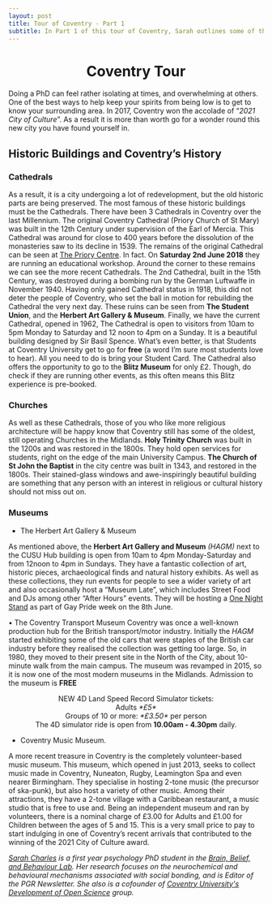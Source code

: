 ```yaml
---
layout: post
title: Tour of Coventry - Part 1
subtitle: In Part 1 of this tour of Coventry, Sarah outlines some of the best places to go to understand the History of Coventry.
---
```


<center> <h1> Coventry Tour </h1> </center>

Doing a PhD can feel rather isolating at times, and overwhelming at others. One of the best ways to help keep your spirits from being low is to get to know your surrounding area. In 2017, Coventry won the accolade of “*2021 City of Culture*”. As a result it is more than worth go for a wonder round this new city you have found yourself in.


## Historic Buildings and Coventry’s History

### Cathedrals

As a result, it is a city undergoing a lot of redevelopment, but the old historic parts are being preserved.
The most famous of these historic buildings must be the Cathedrals. There have been 3 Cathedrals in Coventry over the last Millennium. The original Coventry Cathedral (Priory Church of St Mary) was built in the 12th Century under supervision of the Earl of Mercia. This Cathedral was around for close to 400 years before the dissolution of the monasteries saw to its decline in 1539. The remains of the original Cathedral can be seen at [The Priory Centre](https://www.coventrypriory.co.uk/). In fact. On **Saturday 2nd June 2018** they are running an educational workshop.
Around the corner to these remains we can see the more recent Cathedrals. The 2nd Cathedral, built in the 15th Century, was destroyed during a bombing run by the German Luftwaffe in November 1940. Having only gained Cathedral status in 1918, this did not deter the people of Coventry, who set the ball in motion for rebuilding the Cathedral the very next day. These ruins can be seen from **The Student Union**, and the **Herbert Art Gallery & Museum**.
Finally, we have the current Cathedral, opened in 1962, The Cathedral is open to visitors from 10am to 5pm Monday to Saturday and 12 noon to 4pm on a Sunday. It is a beautiful building designed by Sir Basil Spence. What’s even better, is that Students at Coventry University get to go for **free** (a word I’m sure most students love to hear). All you need to do is bring your Student Card. The Cathedral also offers the opportunity to go to the **Blitz Museum** for only £2. Though, do check if they are running other events, as this often means this Blitz experience is pre-booked.

### Churches

As well as these Cathedrals, those of you who like more religious architecture will be happy know that Coventry still has some of the oldest, still operating Churches in the Midlands. **Holy Trinity Church** was built in the 1200s and was restored in the 1800s. They hold open services for students, right on the edge of the main University Campus.
**The Church of St John the Baptist** in the city centre was built in 1343, and restored in the 1800s. Their stained-glass windows and awe-inspiringly beautiful building are something that any person with an interest in religious or cultural history should not miss out on.

### Museums

*	The Herbert Art Gallery & Museum

As mentioned above, the **Herbert Art Gallery and Museum** *(HAGM)* next to the CUSU Hub building is open from 10am to 4pm Monday-Saturday and from 12noon to 4pm in Sundays. They have a fantastic collection of art, historic pieces, archaeological finds and natural history exhibits.  As well as these collections, they run events for people to see a wider variety of art and also occasionally host a “Museum Late”, which includes Street Food and DJs among other “After Hours” events. They will be hosting a [One Night Stand]( http://www.theherbert.org/whats_on/1288/a_one_night_stand_with_tricity_vogue) as part of Gay Pride week on the 8th June.

•	The Coventry Transport Museum
Coventry was once a well-known production hub for the British transport/motor industry. Initially the *HAGM* started exhibiting some of the old cars that were staples of the British car industry before they realised the collection was getting too large. So, in 1980, they moved to their present site in the North of the City, about 10-minute walk from the main campus. The museum was revamped in 2015, so it is now one of the most modern museums in the Midlands.
Admission to the museum is **FREE**

<center>
<p> NEW 4D Land Speed Record Simulator tickets:
<br> Adults <i>*£5*</i>
<br> Groups of 10 or more:  <i>*£3.50* </i> per person
<br> The 4D simulator ride is open from <b>10.00am - 4.30pm</b> daily.
</p>
</center>

*	Coventry Music Museum.

A more recent treasure in Coventry is the completely volunteer-based music museum. This museum, which opened in just 2013, seeks to collect music made in Coventry, Nuneaton, Rugby, Leamington Spa and even nearer Birmingham. They specialise in hosting 2-tone music (the precursor of ska-punk), but also host a variety of other music.
Among their attractions, they have a 2-tone village with a Caribbean restaurant, a music studio that is free to use and. Being an independent museum and ran by volunteers, there is a nominal charge of £3.00 for Adults and £1.00 for Children between the ages of 5 and 15. This is a very small price to pay to start indulging in one of Coventry’s recent arrivals that contributed to the winning of the 2021 City of Culture award.



*[Sarah Charles](https://pureportal.coventry.ac.uk/en/persons/sarah-jane-charles) is a first year psychology PhD student in the [Brain, Belief, and Behaviour Lab](http://www.coventry.ac.uk/research/areas-of-research/advances-in-behavioural-science/brain-belief-and-behaviour-research/). Her research focuses on the neurochemical and behavioural mechanisms associated with social bonding, and is Editor of the PGR Newsletter. She also is a cofounder of [Coventry University's Development of Open Science](https://www.facebook.com/groups/165435830724121/?ref=br_rs) group.*
